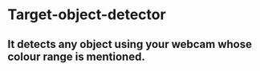 # Target-object-detector

## It detects any object using your webcam whose colour range is mentioned.
